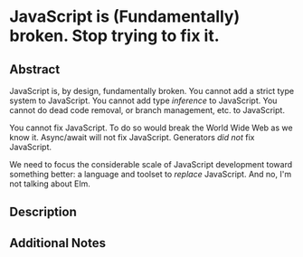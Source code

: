 # JavaScript is (Fundamentally) broken. Stop trying to fix it.

## Abstract

JavaScript is, by design, fundamentally broken. You cannot add a strict type system to JavaScript. You cannot add type _inference_ to JavaScript. You cannot do dead code removal, or branch management, etc. to JavaScript.

You cannot fix JavaScript. To do so would break the World Wide Web as we know it. Async/await will not fix JavaScript. Generators _did not_ fix JavaScript.

We need to focus the considerable scale of JavaScript development toward something better: a language and toolset to _replace_ JavaScript. And no, I'm not talking about Elm.

## Description

## Additional Notes


